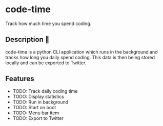 # code-time
Track how much time you spend coding.

## Description 🎉
code-time is a python CLI application which runs in the background and tracks how long you daily spend coding. This data is then being stored locally and can be exported to Twitter.

## Features
* TODO: Track daily coding time
* TODO: Display statistics
* TODO: Run in background
* TODO: Start on boot
* TODO: Menu bar item
* TODO: Export to Twitter

